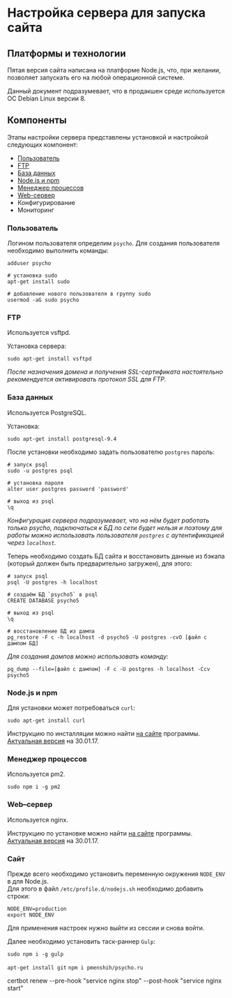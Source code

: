 # Настройка сервера для запуска сайта
## Платформы и технологии
Пятая версия сайта написана на платформе Node.js, что, при желании, позволяет запускать его на любой операционной системе.

Данный документ подразумевает, что в продакшен среде используется ОС Debian Linux версии 8.

## Компоненты
Этапы настройки сервера представлены установкой и настройкой следующих компонент:

- [Пользователь](#user)
- [FTP](#ftp)
- [База данных](#db)
- [Node.js и npm](#node)
- [Менеджер процессов](#pm2)
- [Web-сервер](#nginx)
- Конфигурирование
- Мониторинг

### <a href='user'></a> Пользователь
Логином пользователя определим `psycho`. 
Для создания пользователя необходимо выполнить команды:
```
adduser psycho

# установка sudo
apt-get install sudo

# добавление нового пользователя в группу sudo
usermod -aG sudo psycho
```

### <a href='ftp'></a> FTP
Используется vsftpd.

Установка сервера: 
```
sudo apt-get install vsftpd
```
*После назначения домена и получения SSL-сертификата настоятельно рекомендуется активировать протокол SSL для FTP.*

### <a name='db'></a> База данных
Используется PostgreSQL.

Установка: 
```
sudo apt-get install postgresql-9.4
```

После установки необходимо задать пользователю `postgres` пароль:
```
# запуск psql
sudo -u postgres psql

# установка пароля
alter user postgres password 'password'

# выход из psql
\q
```

*Конфигурация сервера подразумевает, что на нём будет работать только psycho, подключаться к БД по сети будет нельзя и поэтому для работы можно использовать пользователя `postgres` с аутентификацией через `localhost`.*

Теперь необходимо создать БД сайта и восстановить данные из бэкапа (который должен быть предварительно загружен), для этого:
```
# запуск psql
psql -U postgres -h localhost

# создаём БД `psycho5` в psql
CREATE DATABASE psycho5

# выход из psql
\q

# восстановление БД из дампа
pg_restore -F c -h localhost -d psycho5 -U postgres -cvO [файл с дампом БД]
```
*Для создания дампов можно использовать команду:*
```
pg_dump --file=[файл с дампом] -F c -U postgres -h localhost -Ccv psycho5
```

### <a href='node'></a> Node.js и npm
Для установки может потребоваться `curl`:
```
sudo apt-get install curl
```
Инструкцию по инсталляции можно найти [на сайте](https://nodejs.org) программы. [Актуальная версия](https://nodejs.org/en/download/package-manager/#debian-and-ubuntu-based-linux-distributions) на 30.01.17.

### <a href='pm2'></a> Менеджер процессов
Используется pm2.
```
sudo npm i -g pm2
```

### <a name="nginx"></a> Web–сервер
Используется nginx.

Инструкцию по установке можно найти [на сайте](https://nginx.org/ru) программы. [Актуальная версия](https://nginx.org/ru/linux_packages.html) на 30.01.17.

### Сайт
Прежде всего необходимо установить переменную окружения `NODE_ENV` в для Node.js.  
Для этого в файл `/etc/profile.d/nodejs.sh` необходимо добавить строки:  
```
NODE_ENV=production  
export NODE_ENV
```
Для применения настроек нужно выйти из сессии и снова войти.

Далее необходимо установить таск-раннер `Gulp`:
```
sudo npm i -g gulp
```

`apt-get install git`
`npm i pmenshih/psycho.ru`

certbot renew --pre-hook "service nginx stop" --post-hook "service nginx start"
